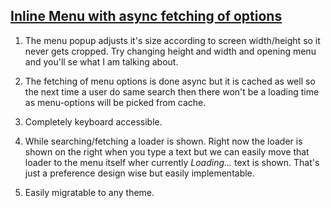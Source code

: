 ## [Inline Menu with async fetching of options](https://async-menu.now.sh)

1. The menu popup adjusts it's size according to screen width/height so
   it never gets cropped. Try changing height and width and opening menu
   and you'll se what I am talking about.

1. The fetching of menu options is done async but it is cached as well so
   the next time a user do same search then there won't be a loading time
   as menu-options will be picked from cache.

1. Completely keyboard accessible.

1. While searching/fetching a loader is shown. Right now the loader is
   shown on the right when you type a text but we can easily move that loader to the menu
   itself wher currently <i>Loading...</i> text is shown. That's just a
   preference design wise but easily implementable.

1. Easily migratable to any theme.
